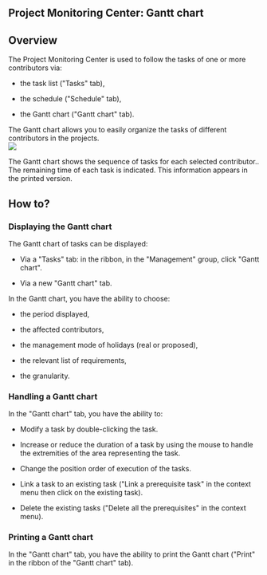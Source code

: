 
## Project Monitoring Center: Gantt chart
			

<a name="NOTE1"></a>
<a name="NOTE1_1"></a>


## Overview
<a name="overview_ELTTEXTE000106"></a>
The Project Monitoring Center is used to follow the tasks of one or more contributors via: 

- the task list ("Tasks" tab), 

- the schedule ("Schedule" tab), 

- the Gantt chart ("Gantt chart" tab). 




The Gantt chart allows you to easily organize the tasks of different contributors in the projects. 
<br>![](https://doc.pcsoft.fr/en-US/images/image.awp?langid=3&name=cc_Suivi_gantt%20-%20HC%20N%B0001.gif&type=thumb)


The Gantt chart shows the sequence of tasks for each selected contributor.. 
The remaining time of each task is indicated. This information appears in the printed version. 

<a name="NOTE2"></a>
<a name="NOTE2_1"></a>


## How to?
<a name="how_ELTTEXTE000130"></a>


### Displaying the Gantt chart
<a name="displaying_the_gantt_chart_ELTPARAGRAPHE000030"></a>

The Gantt chart of tasks can be displayed: 

- Via a "Tasks" tab: in the ribbon, in the "Management" group, click "Gantt chart". 

- Via a new "Gantt chart" tab.  




In the Gantt chart, you have the ability to choose: 

- the period displayed,

- the affected contributors,

- the management mode of holidays (real or proposed),

- the relevant list of requirements,

- the granularity. 





### Handling a Gantt chart
<a name="handling_gantt_chart_ELTPARAGRAPHE000046"></a>

In the "Gantt chart" tab, you have the ability to: 

- Modify a task by double-clicking the task. 

- Increase or reduce the duration of a task by using the mouse to handle the extremities of the area representing the task. 

- Change the position order of execution of the tasks. 

- Link a task to an existing task ("Link a prerequisite task" in the context menu then click on the existing task). 

- Delete the existing tasks ("Delete all the prerequisites" in the context menu).





### Printing a Gantt chart
<a name="printing_gantt_chart_ELTPARAGRAPHE000057"></a>

In the "Gantt chart" tab, you have the ability to print the Gantt chart ("Print" in the ribbon of the "Gantt chart" tab).


